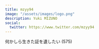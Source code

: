 ```yaml
---
title: mzyy94
image: "/assets/images/logo.png"
description: Yuki MIZUNO
social:
  twitter: https://www.twitter.com/mzyy94
---
```


何かしら生きた証を遺したい (575)

